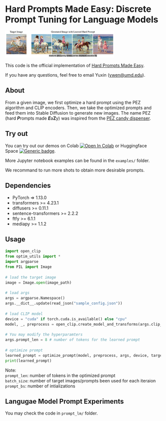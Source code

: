 # Hard Prompts Made Easy: Discrete Prompt Tuning for Language Models

<img src=examples/teaser.png  width="70%" height="40%">

This code is the official implementation of [Hard Prompts Made Easy]().

If you have any questions, feel free to email Yuxin (<ywen@umd.edu>).

## About

From a given image, we first optimize a hard prompt using the PEZ algorithm and CLIP encoders. Then, we take the optimized prompts and feed them into Stable Diffusion to generate new images. The name PEZ (hard ***P***rompts made ***E***a**Z**y) was inspired from the [PEZ candy dispenser](https://us.pez.com/collections/dispensers).

## Try out
You can try out our demos on Colab [![Open In Colab](https://colab.research.google.com/assets/colab-badge.svg)](https://colab.research.google.com/drive/1VSFps4siwASXDwhK_o29dKA9COvTnG8A?usp=sharing) or Huggingface Space [![Generic badge](https://img.shields.io/badge/🤗-Open%20in%20Spaces-blue.svg)](https://huggingface.co/spaces/tomg-group-umd/pez-dispenser).

More Jupyter notebook examples can be found in the `examples/` folder.

We recommand to run more shots to obtain more desirable prompts.

## Dependencies

- PyTorch => 1.13.0
- transformers >= 4.23.1
- diffusers >= 0.11.1
- sentence-transformers >= 2.2.2
- ftfy >= 6.1.1
- mediapy >= 1.1.2

## Usage
```python
import open_clip
from optim_utils import * 
import argparse
from PIL import Image

# load the target image
image = Image.open(image_path)

# load args
args = argparse.Namespace()
args.__dict__.update(read_json("sample_config.json"))

# load CLIP model
device = "cuda" if torch.cuda.is_available() else "cpu"
model, _, preprocess = open_clip.create_model_and_transforms(args.clip_model, pretrained=args.clip_pretrain, device=device)

# You may modify the hyperparamters
args.prompt_len = 8 # number of tokens for the learned prompt

# optimize prompt
learned_prompt = optimize_prompt(model, preprocess, args, device, target_images=[image])
print(learned_prompt)
```

Note: \
```prompt_len```: number of tokens in the optimized prompt \
```batch_size```: number of target images/prompts been used for each iteraion \
```prompt_bs```: number of intializations

## Langugae Model Prompt Experiments
You may check the code in `prompt_lm/` folder.
